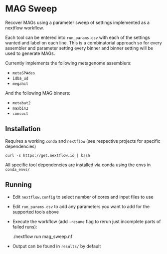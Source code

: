 # MAG Sweep

Recover MAGs using a parameter sweep of settings implemented as a nextflow workflow.

Each tool can be entered into `run_params.csv` with each of the settings wanted and label on each line.
This is a combinatorial approach so for every assembler and parameter setting every binner and binner setting will be used to generate MAGs.

Currently implements the following metagenome assemblers:

- `metaSPAdes`
- `idba_ud`
- `megahit`

And the following MAG binners:

- `metabat2`
- `maxbin2`
- `concoct`

## Installation

Requires a working `conda` and `nextflow` (see respective projects for specific dependencies)

    curl -s https://get.nextflow.io | bash

All specific tool dependencies are installed via conda using the envs in `conda_envs/`

## Running

- Edit `nextflow.config` to select number of cores and input files to use
- Edit `run_params.csv` to add any parameters you want to add for the supported
tools above
- Execute the workflow (add `-resume` flag to rerun just incomplete parts of failed runs):

    ./nextflow run mag_sweep.nf

- Output can be found in `results/` by default


